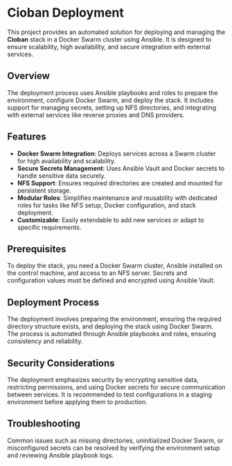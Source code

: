 # Cioban Deployment

This project provides an automated solution for deploying and managing the **Cioban** stack in a Docker Swarm cluster using Ansible. It is designed to ensure scalability, high availability, and secure integration with external services.

## Overview

The deployment process uses Ansible playbooks and roles to prepare the environment, configure Docker Swarm, and deploy the stack. It includes support for managing secrets, setting up NFS directories, and integrating with external services like reverse proxies and DNS providers.

## Features

- **Docker Swarm Integration**: Deploys services across a Swarm cluster for high availability and scalability.
- **Secure Secrets Management**: Uses Ansible Vault and Docker secrets to handle sensitive data securely.
- **NFS Support**: Ensures required directories are created and mounted for persistent storage.
- **Modular Roles**: Simplifies maintenance and reusability with dedicated roles for tasks like NFS setup, Docker configuration, and stack deployment.
- **Customizable**: Easily extendable to add new services or adapt to specific requirements.

## Prerequisites

To deploy the stack, you need a Docker Swarm cluster, Ansible installed on the control machine, and access to an NFS server. Secrets and configuration values must be defined and encrypted using Ansible Vault.

## Deployment Process

The deployment involves preparing the environment, ensuring the required directory structure exists, and deploying the stack using Docker Swarm. The process is automated through Ansible playbooks and roles, ensuring consistency and reliability.

## Security Considerations

The deployment emphasizes security by encrypting sensitive data, restricting permissions, and using Docker secrets for secure communication between services. It is recommended to test configurations in a staging environment before applying them to production.

## Troubleshooting

Common issues such as missing directories, uninitialized Docker Swarm, or misconfigured secrets can be resolved by verifying the environment setup and reviewing Ansible playbook logs.